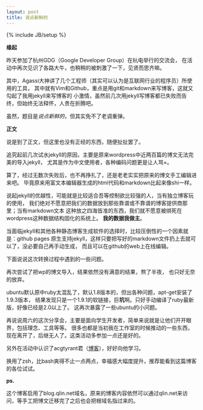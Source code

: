 ```yaml
---
layout: post
title: 说点新鲜的
---
```


{% include JB/setup %}

**缘起**

昨天参加了杭州GDG（Google Developer Group）在杭电举行的交流会，
在活动中再次见识了各路大牛，也稍稍的被刺激了一下，见贤而思齐嘛。

其中，Agassi大神讲了几个工程师（其实可以认为是互联网行业的程序员）所使用的工具，
其中就有Vim和Github，重点是用git和markdown来写博客，这就又勾起了我用jekyll来写博客的
小激情，虽然前几次用jekyll写博客都已失败而告终，但始终无法释怀，人贵在折腾吧。

虽然，题目是*说点新鲜的*，但其实免不了老调重弹。

**正文**

说是到了正文，但这里也没有正经的东西，随便扯扯罢了。

追究起前几次试水jekyll的原因，主要是原来wordpress中近两百篇的博文无法完美的导入jekyll，
尤其是作为中文使用者，各种编码问题更是让人骂×。

算了，经过无数次失败后，也不再挣扎了，还是老老实实把原来的博文手工编辑进来吧。
毕竟原来用富文本编辑器生成的html代码和markdown比起来像shi一样。

说起jekyll的优越性，可能就是比较适合吾等控制欲比较强的人，当有独立博客玩的使用，
我们绝对不愿意把我们的数据放到那些靠谱或不靠谱的博客提供商那里；当有markdown文本
这种放之四海皆准的东西，我们就不愿意被绑死在wordpress这种数据结构固化的系统上。
**我的数据我做主**。

当面临jekyll和其他各种静态博客生成软件的选择时，比较压倒性的一个因素就是：github pages
原生支持jekyll，这样只要把写好的markdown文件扔上去就可以了，没必要自己再手动生成，
而且可以在github的web上在线编辑。

下面说说这次转换过程中遇到的一些问题。

再次尝试了把wp的博文导入，结果依然没有满意的结果，熬了半夜，
也只好无奈的放弃。

ubuntu默认原中ruby太混乱了，默认1.8版本的，但出各种问题，apt-get安装了1.9.3版本，
结果发现只是一个1.9.1的软链接，巨**坑**啊。只好手动编译了ruby最新版，好像已经是2.0以上了。
这再次暴露了一些ubuntu的小问题。

再说说周六的这次分享会，主要是面向学生开发者，简单来说就是让他们开开眼界，包括理念、工具等等。
很多也都是当初我在工作室的时候推动的一些东西，现在离开了，后继无人了。这类活动多参加一点还是好的。

另外在活动中认识了acgtyrant君（[博客](http://acgtyrant.com)），好好向他学习。

换用了zsh，比bash爽得不止一点两点，幸福感大幅度提升，推荐能看到这篇博客的各位试试。

**ps.**

这个博客启用了blog.qlin.net域名，原来的博客内容依然可以通过qlin.net来访问，等手工把博文迁移完了之后也会把根域名指过来的。

